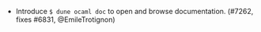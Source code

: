 - Introduce `$ dune ocaml doc` to open and browse documentation. (#7262, fixes
  #6831, @EmileTrotignon)
